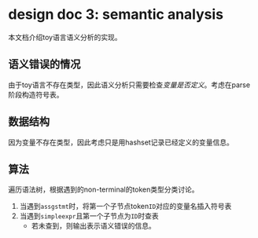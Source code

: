 # design doc 3: semantic analysis

本文档介绍toy语言语义分析的实现。

## 语义错误的情况

由于toy语言不存在类型，因此语义分析只需要检查*变量是否定义*。考虑在parse阶段构造符号表。

## 数据结构

因为变量不存在类型，因此考虑只是用hashset记录已经定义的变量信息。

## 算法

遍历语法树，根据遇到的non-terminal的token类型分类讨论。

1. 当遇到`assgstmt`时，将第一个子节点token`ID`对应的变量名插入符号表
2. 当遇到`simpleexpr`且第一个子节点为`ID`时查表
    + 若未查到，则输出表示语义错误的信息。
